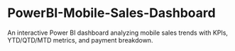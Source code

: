 # PowerBI-Mobile-Sales-Dashboard
An interactive Power BI dashboard analyzing mobile sales trends with KPIs, YTD/QTD/MTD metrics, and payment breakdown.
